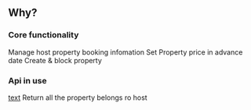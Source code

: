 ## Why?


### Core functionality
Manage host property booking infomation 
Set Property price in advance date
Create & block property 


### Api in use 
[text](https://wkmwpwurbc.execute-api.eu-north-1.amazonaws.com/default/property/bookingEngine/byHostI)
Return all the property belongs ro host